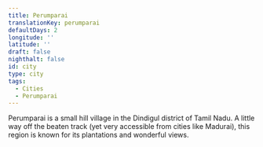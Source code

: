 ```yaml
---
title: Perumparai
translationKey: perumparai
defaultDays: 2
longitude: ''
latitude: ''
draft: false
nighthalt: false
id: city
type: city
tags:
  - Cities
  - Perumparai
---
```

Perumparai is a small hill village in the Dindigul district of Tamil Nadu. A little way off the beaten track (yet very accessible from cities like Madurai), this region is known for its plantations and wonderful views.